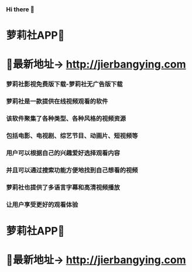 ### Hi there 👋

# 萝莉社APP👋
# 👋最新地址→ http://jierbangying.com

### 萝莉社影视免费版下载-萝莉社无广告版下载
### 萝莉社是一款提供在线视频观看的软件
### 该软件聚集了各种类型、各种风格的视频资源
### 包括电影、电视剧、综艺节目、动画片、短视频等

### 用户可以根据自己的兴趣爱好选择观看内容
### 并且可以通过搜索功能方便地找到自己想看的视频
### 萝莉社也提供了多语言字幕和高清视频播放
### 让用户享受更好的观看体验

# 萝莉社APP👋
# 👋最新地址→ http://jierbangying.com
